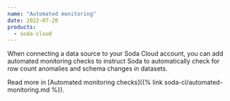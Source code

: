 ```yaml
---
name: "Automated monitoring"
date: 2022-07-20
products:
  - soda-cloud
---
```


When connecting a data source to your Soda Cloud account, you can add automated monitoring checks to instruct Soda to automatically check for row count anomalies and schema changes in datasets.

Read more in [Automated monitoring checks]({% link soda-cl/automated-monitoring.md %}).